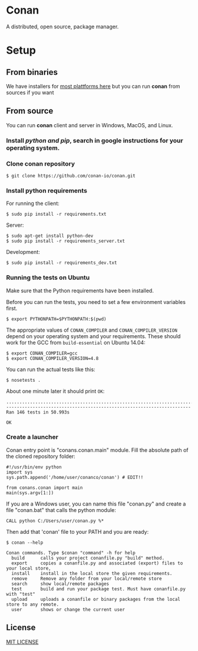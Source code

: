 # Conan

 A distributed, open source, package manager.

# Setup

## From binaries

We have installers for [most plattforms here](http://conan.io) but you can run **conan** from sources if you want 

## From source

You can run **conan** client and server in Windows, MacOS, and Linux.

### Install *python and pip*, search in google instructions for your operating system.
### Clone conan repository


    $ git clone https://github.com/conan-io/conan.git


### Install python requirements

For running the client:

	$ sudo pip install -r requirements.txt

Server:

	$ sudo apt-get install python-dev
    $ sudo pip install -r requirements_server.txt
	
Development:

	$ sudo pip install -r requirements_dev.txt

### Running the tests on Ubuntu

Make sure that the Python requirements have been installed.

Before you can run the tests, you need to set a few environment
variables first.

	$ export PYTHONPATH=$PYTHONPATH:$(pwd)

The appropriate values of `CONAN_COMPILER` and `CONAN_COMPILER_VERSION`
depend on your operating system and your requirements. These should work
for the GCC from `build-essential` on Ubuntu 14.04:

	$ export CONAN_COMPILER=gcc
	$ export CONAN_COMPILER_VERSION=4.8

You can run the actual tests like this:

	$ nosetests .

About one minute later it should print `OK`:

```
..................................................................................................................................................
----------------------------------------------------------------------
Ran 146 tests in 50.993s

OK
```

### Create a launcher
Conan entry point is "conans.conan.main" module. Fill the absolute path of the cloned repository folder:


    #!/usr/bin/env python
    import sys
    sys.path.append('/home/user/conanco/conan') # EDIT!!

    from conans.conan import main
    main(sys.argv[1:])

If you are a Windows user, you can name this file "conan.py" and create a file "conan.bat" that calls the python module:

	CALL python C:/Users/user/conan.py %*

Then add that 'conan' file to your PATH and you are ready:

    $ conan --help

    Conan commands. Type $conan "command" -h for help
      build      calls your project conanfile.py "build" method.
      export     copies a conanfile.py and associated (export) files to your local store,
      install    install in the local store the given requirements.
      remove     Remove any folder from your local/remote store
      search     show local/remote packages
      test       build and run your package test. Must have conanfile.py with "test"
      upload     uploads a conanfile or binary packages from the local store to any remote.
      user       shows or change the current user 

  

## License

[MIT LICENSE](./LICENSE.md)
